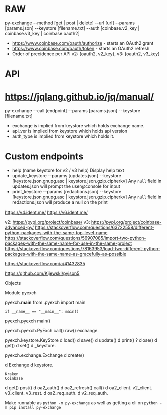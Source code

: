 # RAW

py-exchange --method [get | post | delete] --url [url] --params [params.json] --keystore [filename.txt] --auth [coinbase.v2_key | coinbase.v3_key | coinbase.oauth2]
  - https://www.coinbase.com/oauth/authorize - starts an OAuth2 grant
  - https://www.coinbase.com/oauth/token - starts an OAuth2 refresh
  - Order of precidence per API v2: {oauth2, v2_key}, v3: {oauth2, v3_key}

# API

# https://jqlang.github.io/jq/manual/

py-exchange --call [endpoint] --params [params.json] --keystore [filename.txt]
  - exchange is implied from keystore which holds exchange name.
  - api_ver is implied from keystore which holds api version
  - auth_type is implied from keystore which holds it.

# Custom endpoints

- help (name keystore for v2 / v3 help)
    Display help text
- update_keystore --params [updates.json] --keystore [keystore.json.gnupg.asc | keystore.json.gzip.cipherkv]
    Any `null` field in updates.json will prompt the user@console for input
- print_keystore --params [redactions.json] --keystore [keystore.json.gnupg.asc | keystore.json.gzip.cipherkv]
    Any `null` field in redactions.json will produce a null on the print

https://v4.ident.me/
https://v6.ident.me/

v2: https://pypi.org/project/coinbase/
v3: https://pypi.org/project/coinbase-advanced-py/
https://stackoverflow.com/questions/63722558/different-python-packages-with-the-same-top-level-name
https://stackoverflow.com/questions/56907085/import-two-python-packages-with-the-same-name-for-use-in-the-same-project
https://stackoverflow.com/questions/78163953/load-two-different-python-packages-with-the-same-name-as-gracefully-as-possible

https://stackoverflow.com/a/41432835

https://github.com/Kijewski/pyjson5

Objects

Module pyexch

pyexch.__main__
    from .pyexch import main
    
    if __name__ == "__main__": main()

pyexch.pyexch
    main()

pyexch.pyexch.PyExch
    call()
    raw()
    exchange.

pyexch.keystore.KeyStore
d   load()
d   save()
d   update()
d   print()
?   close()
d   get()
d   set()
d   _keystore.
    
pyexch.exchange.Exchange
d   create()
    
d   Exchange
d     keystore.
    
    Kraken
    Coinbase
d     get()
      post()
d     oa2_auth()
d     oa2_refresh()
      call()
d     oa2_client.
      v2_client.
      v3_client.
      v3_rest.
d     oa2_req_auth.
d     v2_req_auth.

Make runnable as `python -m py-exchange` as well as getting a cli on `python -m pip install py-exchange`
    